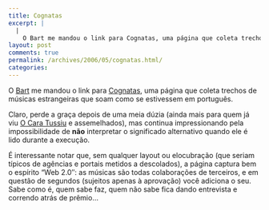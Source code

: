 ```yaml
---
title: Cognatas
excerpt: |
  |
    O Bart me mandou o link para Cognatas, uma página que coleta trechos de músicas estrangeiras que soam como se estivessem em português. Claro, perde a graça depois de uma meia dúzia (ainda mais para quem já viu O Cara...
layout: post
comments: true
permalink: /archives/2006/05/cognatas.html/
categories:
---
```

O [Bart][1] me mandou o link para [Cognatas][2], uma página que coleta trechos de músicas estrangeiras que soam como se estivessem em português.

Claro, perde a graça depois de uma meia dúzia (ainda mais para quem já viu [O Cara Tussiu][3] e assemelhados), mas continua impressionando pela impossibilidade de **não** interpretar o significado alternativo quando ele é lido durante a execução.

É interessante notar que, sem qualquer layout ou elocubração (que seriam típicos de agências e portais metidos a descolados), a página captura bem o espírito &#8220;Web 2.0&#8243;: as músicas são todas colaborações de terceiros, e em questão de segundos (sujeitos apenas à aprovação) você adiciona o seu. Sabe como é, quem sabe faz, quem não sabe fica dando entrevista e correndo atrás de prêmio&#8230;

 [1]: http://www.orkut.com/Profile.aspx?uid=14586957394762885094
 [2]: http://cognatas.tumblr.com/
 [3]: http://www.youtube.com/watch?v=ozWYsPZiwLs